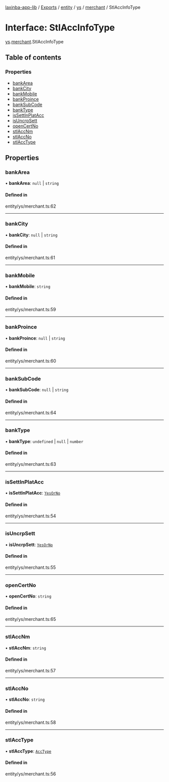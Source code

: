 [laxinba-app-lib](../README.md) / [Exports](../modules.md) / [entity](../modules/entity.md) / [ys](../modules/entity.ys.md) / [merchant](../modules/entity.ys.merchant.md) / StlAccInfoType

# Interface: StlAccInfoType

[ys](../modules/entity.ys.md).[merchant](../modules/entity.ys.merchant.md).StlAccInfoType

## Table of contents

### Properties

- [bankArea](entity.ys.merchant.StlAccInfoType.md#bankarea)
- [bankCity](entity.ys.merchant.StlAccInfoType.md#bankcity)
- [bankMobile](entity.ys.merchant.StlAccInfoType.md#bankmobile)
- [bankProince](entity.ys.merchant.StlAccInfoType.md#bankproince)
- [bankSubCode](entity.ys.merchant.StlAccInfoType.md#banksubcode)
- [bankType](entity.ys.merchant.StlAccInfoType.md#banktype)
- [isSettInPlatAcc](entity.ys.merchant.StlAccInfoType.md#issettinplatacc)
- [isUncrpSett](entity.ys.merchant.StlAccInfoType.md#isuncrpsett)
- [openCertNo](entity.ys.merchant.StlAccInfoType.md#opencertno)
- [stlAccNm](entity.ys.merchant.StlAccInfoType.md#stlaccnm)
- [stlAccNo](entity.ys.merchant.StlAccInfoType.md#stlaccno)
- [stlAccType](entity.ys.merchant.StlAccInfoType.md#stlacctype)

## Properties

### bankArea

• **bankArea**: ``null`` \| `string`

#### Defined in

entity/ys/merchant.ts:62

___

### bankCity

• **bankCity**: ``null`` \| `string`

#### Defined in

entity/ys/merchant.ts:61

___

### bankMobile

• **bankMobile**: `string`

#### Defined in

entity/ys/merchant.ts:59

___

### bankProince

• **bankProince**: ``null`` \| `string`

#### Defined in

entity/ys/merchant.ts:60

___

### bankSubCode

• **bankSubCode**: ``null`` \| `string`

#### Defined in

entity/ys/merchant.ts:64

___

### bankType

• **bankType**: `undefined` \| ``null`` \| `number`

#### Defined in

entity/ys/merchant.ts:63

___

### isSettInPlatAcc

• **isSettInPlatAcc**: [`YesOrNo`](../modules/constant.ys.dict.md#yesorno)

#### Defined in

entity/ys/merchant.ts:54

___

### isUncrpSett

• **isUncrpSett**: [`YesOrNo`](../modules/constant.ys.dict.md#yesorno)

#### Defined in

entity/ys/merchant.ts:55

___

### openCertNo

• **openCertNo**: `string`

#### Defined in

entity/ys/merchant.ts:65

___

### stlAccNm

• **stlAccNm**: `string`

#### Defined in

entity/ys/merchant.ts:57

___

### stlAccNo

• **stlAccNo**: `string`

#### Defined in

entity/ys/merchant.ts:58

___

### stlAccType

• **stlAccType**: [`AccType`](../modules/constant.ys.dict.md#acctype)

#### Defined in

entity/ys/merchant.ts:56
